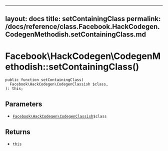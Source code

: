 
***

layout: docs
title: setContainingClass
permalink: /docs/reference/class.Facebook.HackCodegen.CodegenMethodish.setContainingClass.md
---







# Facebook\\HackCodegen\\CodegenMethodish::setContainingClass()




``` Hack
public function setContainingClass(
  Facebook\HackCodegen\CodegenClassish $class,
): this;
```




## Parameters




+ [` Facebook\HackCodegen\CodegenClassish `](<class.Facebook.HackCodegen.CodegenClassish.md>)`` $class ``




## Returns




* ` this `